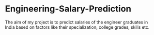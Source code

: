 # Engineering-Salary-Prediction
The aim of my project is to predict salaries of the engineer graduates in India based on factors like their specialization, college grades, skills etc.
